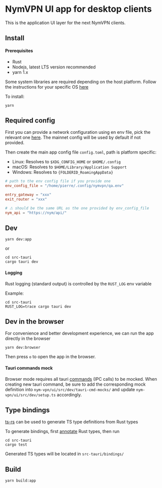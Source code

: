# NymVPN UI app for desktop clients

This is the application UI layer for the next NymVPN clients.

## Install

#### Prerequisites

-   Rust
-   Nodejs, latest LTS version recommended
-   yarn 1.x

Some system libraries are required depending on the host platform.
Follow the instructions for your specific OS [here](https://tauri.app/v1/guides/getting-started/prerequisites)

To install:

```
yarn
```

## Required config

First you can provide a network configuration using en env file,
pick the relevant one [here](https://github.com/nymtech/nym/tree/develop/envs).
The mainnet config will be used by default if not provided.

Then create the main app config file `config.toml`, path is platform specific:

-   Linux: Resolves to `$XDG_CONFIG_HOME` or `$HOME/.config`
-   macOS: Resolves to `$HOME/Library/Application Support`
-   Windows: Resolves to `{FOLDERID_RoamingAppData}`

```toml
# path to the env config file if you provide one
env_config_file = "/home/pierre/.config/nymvpn/qa.env"

entry_gateway = "xxx"
exit_router = "xxx"

# ⚠ should be the same URL as the one provided by env_config_file
nym_api = "https://nym/api/"
```

## Dev

```
yarn dev:app
```

or

```
cd src-tauri
cargo tauri dev
```

#### Logging

Rust logging (standard output) is controlled by the `RUST_LOG`
env variable

Example:

```
cd src-tauri
RUST_LOG=trace cargo tauri dev
```

## Dev in the browser

For convenience and better development experience, we can run the
app directly in the browser

```
yarn dev:browser
```

Then press `o` to open the app in the browser.

#### Tauri commands mock

Browser mode requires all tauri [commands](https://tauri.app/v1/guides/features/command) (IPC calls) to be mocked.
When creating new tauri command, be sure to add the corresponding
mock definition into `nym-vpn/ui/src/dev/tauri-cmd-mocks/` and
update `nym-vpn/ui/src/dev/setup.ts` accordingly.

## Type bindings

[ts-rs](https://github.com/Aleph-Alpha/ts-rs) can be used to generate
TS type definitions from Rust types

To generate bindings, first
[annotate](https://github.com/Aleph-Alpha/ts-rs/blob/main/example/src/lib.rs)
Rust types, then run

```
cd src-tauri
cargo test
```

Generated TS types will be located in `src-tauri/bindings/`

## Build

```
yarn build:app
```

